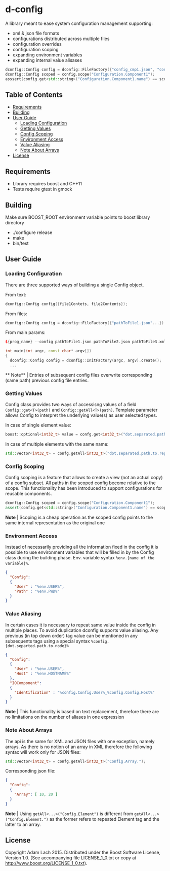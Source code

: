 # d-config
A library meant to ease system configuration management supporting:
* xml & json file formats
* configurations distributed across multiple files
* configuration overrides
* configuration scoping
* expanding environment variables
* expanding internal value alisases
```cpp
dconfig::Config config = dconfig::FileFactory({"config_cmp1.json", "config_cmp2.xml", "overrides.json"}).create();
dconfig::Config scoped = config.scope("Configuration.Component1");
asssert(config.get<std::string>("Configuration.Component1.name") == scoped.get<std::string>("name"));
```

## Table of Contents
- [Requirements](#requirements)
- [Building](#building)
- [User Guide](#user-guide)
  - [Loading Configuration](#loading-configuration)
  - [Getting Values](#getting-values)
  - [Config Scoping](#config-scoping)  
  - [Environment Access](#environment-access)
  - [Value Aliasing](#value-aliasing)
  - [Note About Arrays](#note-about-arrays)
- [License](#license)

## Requirements
* Library requires boost and C++11
* Tests require gtest in gmock

## Building
Make sure BOOST_ROOT environment variable points to boost library directory
* ./configure release
* make
* bin/test

## User Guide
### Loading Configuration
There are three supported ways of building a single Config object.

From text: 
```cpp 
dconfig::Config config({file1Contets, file2Contents}); 
```
From files: 
```cpp
dconfig::Config config = dconfig::FileFactory({"pathToFile1.json"...}).create(); 
```
From main params: 
```cpp 
${prog_name} --config pathToFile1.json pathToFile2.json pathToFile3.xml

int main(int argc, const char* argv[]) 
{
  dconfig::Config config = dconfig::InitFactory(argc, argv).create(); 
  ...
```

** Note** | Entries of subsequent config files overwrite corresponding (same path) previous config file entries.

### Getting Values
Config class provides two ways of accessisng values of a field ```Config::get<T>(path)``` and ```Config::getAll<T>(path)```. Template parameter allows Config to interpret the underlying value(s) as user selected types.

In case of single element value:
```cpp
boost::optional<int32_t> value = confg.get<int32_t>("dot.separated.path.to.element");
```
In case of multiple elements with the same name:
```cpp
std::vector<int32_t> = confg.getAll<int32_t>("dot.separated.path.to.repeated.element");
```
### Config Scoping
Config scoping is a feature that allows to create a view (not an actual copy) of a config subset. All paths in the scoped config become relative to the scope. This functionality has been introduced to support configurations for reusable components.
```cpp
dconfig::Config scoped = config.scope("Configuration.Component1");
assert(config.get<std::string>("Configuration.Component1.name") == scoped.get<std::string>("name"));
```
**Note** | Scoping is a cheap operation as the scoped config points to the same internal representation as the original one

### Environment Access
Instead of necessarily providing all the information fixed in the config it is possible to use environment variables that will be filled in by the Config class during the building phase. Env. variable syntax ```%env.{name of the variable}%```.
```json
{
  "Config": 
  {
    "User" : "%env.USER%",
    "Path" : "%env.PWD%"
  }
}
```

### Value Aliasing
In certain cases it is necessary to repeat same value inside the config in multiple places. To avoid duplication dconfig supports value aliasing. Any previous (in top down order) tag value can be mentioned in any subsequents tags using a special syntax ```%config.{dot.separted.path.to.node}%```
```json
{
  "Config": 
  {
    "User" : "%env.USER%",
    "Host" : "%env.HOSTNAME%"
  },
  "IOComponent":
  {
    "Identification" : "%config.Config.User%_%config.Config.Host%"
  }
}
```
**Note** | This functionality is based on text replacement, therefore there are no limitations on the number of aliases in one expression 

### Note About Arrays
The api is the same for XML and JSON files with one exception, namely arrays. As there is no notion of an array in XML therefore the following syntax will work only for JSON files:
```cpp
std::vector<int32_t> = confg.getAll<int32_t>("Config.Array.");
```
Corresponding json file:
```json
{
  "Config":
  {
    "Array": [ 10, 20 ]
  }
}
```
**Note** | Using ```getAll<...>("Config.Element")``` is different from ```getAll<...>("Config.Element.")``` as the former refers to repeated Element tag and the latter to an array.

## License
Copyright Adam Lach 2015. Distributed under the Boost Software License, Version 1.0. (See accompanying file LICENSE_1_0.txt or copy at http://www.boost.org/LICENSE_1_0.txt).
